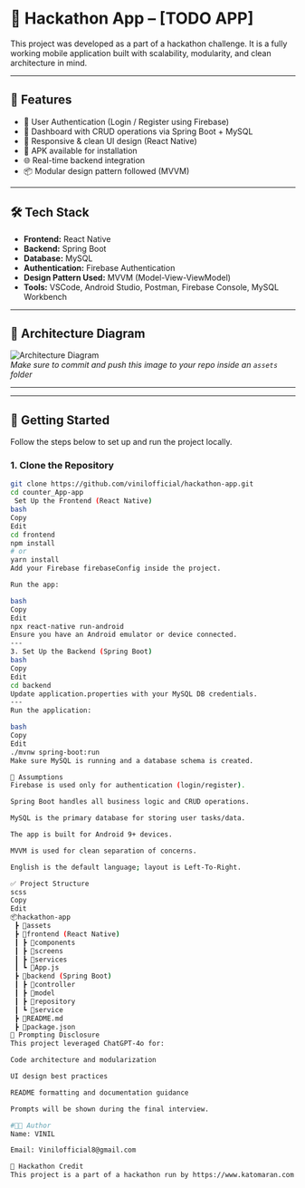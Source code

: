 # 🚀 Hackathon App – [TODO APP]

This project was developed as a part of a hackathon challenge. It is a fully working mobile application built with scalability, modularity, and clean architecture in mind.

---

## 🧩 Features

- 🔐 User Authentication (Login / Register using Firebase)
- 📄 Dashboard with CRUD operations via Spring Boot + MySQL
- 🎨 Responsive & clean UI design (React Native)
- 📱 APK available for installation
- 🌐 Real-time backend integration
- 📦 Modular design pattern followed (MVVM)

---

## 🛠️ Tech Stack

- **Frontend:** React Native  
- **Backend:** Spring Boot  
- **Database:** MySQL  
- **Authentication:** Firebase Authentication  
- **Design Pattern Used:** MVVM (Model-View-ViewModel)  
- **Tools:** VSCode, Android Studio, Postman, Firebase Console, MySQL Workbench  

---



## 🧠 Architecture Diagram

![Architecture Diagram](./assets/Mobile%20App%20Architecture%20Diagram.png)  
*Make sure to commit and push this image to your repo inside an `assets` folder*

---



---

## 🚀 Getting Started

Follow the steps below to set up and run the project locally.

### 1. Clone the Repository

```bash
git clone https://github.com/vinilofficial/hackathon-app.git
cd counter_App-app
 Set Up the Frontend (React Native)
bash
Copy
Edit
cd frontend
npm install
# or
yarn install
Add your Firebase firebaseConfig inside the project.

Run the app:

bash
Copy
Edit
npx react-native run-android
Ensure you have an Android emulator or device connected.
---
3. Set Up the Backend (Spring Boot)
bash
Copy
Edit
cd backend
Update application.properties with your MySQL DB credentials.
---
Run the application:

bash
Copy
Edit
./mvnw spring-boot:run
Make sure MySQL is running and a database schema is created.

📌 Assumptions
Firebase is used only for authentication (login/register).

Spring Boot handles all business logic and CRUD operations.

MySQL is the primary database for storing user tasks/data.

The app is built for Android 9+ devices.

MVVM is used for clean separation of concerns.

English is the default language; layout is Left-To-Right.

✅ Project Structure
scss
Copy
Edit
📦hackathon-app
 ┣ 📂assets
 ┣ 📂frontend (React Native)
 ┃ ┣ 📂components
 ┃ ┣ 📂screens
 ┃ ┣ 📂services
 ┃ ┗ 📜App.js
 ┣ 📂backend (Spring Boot)
 ┃ ┣ 📂controller
 ┃ ┣ 📂model
 ┃ ┣ 📂repository
 ┃ ┗ 📂service
 ┣ 📜README.md
 ┣ 📜package.json
💬 Prompting Disclosure
This project leveraged ChatGPT-4o for:

Code architecture and modularization

UI design best practices

README formatting and documentation guidance

Prompts will be shown during the final interview.

#🧑‍💻 Author
Name: VINIL

Email: Vinilofficial8@gmail.com

🔗 Hackathon Credit
This project is a part of a hackathon run by https://www.katomaran.com
